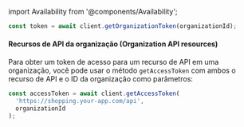 import Availability from '@components/Availability';

```ts title="index.vue"
const token = await client.getOrganizationToken(organizationId);
```

#### Recursos de API da organização (Organization API resources)

Para obter um token de acesso para um recurso de API em uma organização, você pode usar o método `getAccessToken` com ambos o recurso de API e o ID da organização como parâmetros:

```ts title="index.vue"
const accessToken = await client.getAccessToken(
  'https://shopping.your-app.com/api',
  organizationId
);
```
